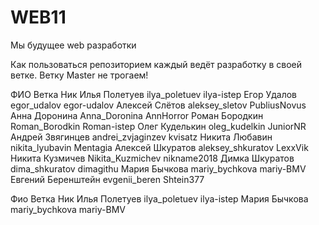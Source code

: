 # WEB11
Мы будущее web разработки


Как пользоваться репозиторием
каждый ведёт разработку в своей ветке.
Ветку Master не трогаем!



ФИО				  	Ветка				 Ник
Илья Полетуев     	ilya_poletuev   	 ilya-istep
Егор Удалов		  	egor_udalov 		 egor-udalov
Алексей Слётов    	aleksey_sletov  	 PubliusNovus
Анна Доронина     	Anna_Doronina   	 AnnHorror
Роман Бородкин 	  	Roman_Borodkin  	 Roman-istep 
Олег Куделькин    	oleg_kudelkin   	 JuniorNR
Андрей Звягинцев  	andrei_zvjaginzev  	 kvisatz 
Никита Любавин    	nikita_lyubavin 	 Mentagia
Алексей Шкуратов   	aleksey_shkuratov  	 LexxVik
Никита Кузмичев   	Nikita_Kuzmichev   	 nikname2018
Димка Шкуратов     	dima_shkuratov       dimagithu
Мария Бычкова     	mariy_bychkova       mariy-BMV
Евгений Беренштейн 	evgenii_beren     	 Shtein377







Фио				      Ветка		        Ник
Илья Полетуев   ilya_poletuev   ilya-istep
Мария Бычкова   mariy_bychkova  mariy-BMV

